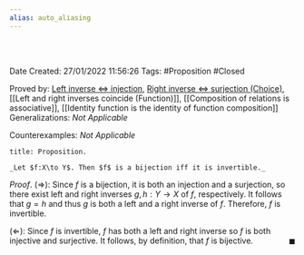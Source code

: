 ```yaml
---
alias: auto_aliasing
---
```


<br />
<br />

Date Created: 27/01/2022 11:56:26
Tags: #Proposition #Closed 

Proved by: [Left inverse $\Leftrightarrow$ injection](Left%20inverse%20iff%20injection.md), [Right inverse $\Leftrightarrow$ surjection (Choice)](Right%20inverse%20iff%20surjection%20(Choice).md), [[Left and right inverses coincide (Function)]], [[Composition of relations is associative]], [[Identity function is the identity of function composition]]
Generalizations: _Not Applicable_

Counterexamples: _Not Applicable_

``` ad-Proposition
title: Proposition.

_Let $f:X\to Y$. Then $f$ is a bijection iff it is invertible._

```

_Proof_. ($\Rightarrow$): Since $f$ is a bijection, it is both an injection and a surjection, so there exist left and right inverses $g,h:Y\to X$ of $f$, respectively. It follows that $g=h$ and thus $g$ is both a left and a right inverse of $f$. Therefore, $f$ is invertible.

($\Leftarrow$): Since $f$ is invertible, $f$ has both a left and right inverse so $f$ is both injective and surjective. It follows, by definition, that $f$ is bijective.<span style="float:right;">$\blacksquare$</span>

